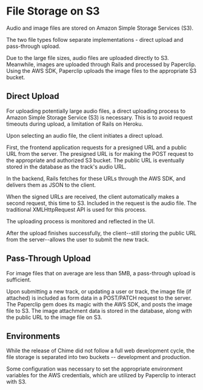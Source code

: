 # File Storage on S3

Audio and image files are stored on Amazon Simple Storage Services (S3).

The two file types follow separate implementations - direct upload and pass-through upload.

Due to the large file sizes, audio files are uploaded directly to S3. Meanwhile, images are uploaded through Rails and processed by Paperclip. Using the AWS SDK, Paperclip uploads the image files to the appropriate S3 bucket.

## Direct Upload

For uploading potentially large audio files, a direct uploading process to Amazon Simple Storage Service (S3) is necessary. This is to avoid request timeouts during upload, a limitation of Rails on Heroku.

Upon selecting an audio file, the client initiates a direct upload.

First, the frontend application requests for a presigned URL and a public URL from the server. The presigned URL is for making the POST request to the appropriate and authorized S3 bucket. The public URL is eventually stored in the database as the track's audio URL.

In the backend, Rails fetches for these URLs through the AWS SDK, and delivers them as JSON to the client.

When the signed URLs are received, the client automatically makes a second request, this time to S3. Included in the request is the audio file. The traditional XMLHttpRequest API is used for this process.

The uploading process is monitored and reflected in the UI.

After the upload finishes successfully, the client--still storing the public URL from the server--allows the user to submit the new track.

## Pass-Through Upload

For image files that on average are less than 5MB, a pass-through upload is sufficient.

Upon submitting a new track, or updating a user or track, the image file (if attached) is included as form data in a POST/PATCH request to the server. The Paperclip gem does its magic with the AWS SDK, and posts the image file to S3. The image attachment data is stored in the database, along with the public URL to the image file on S3.

## Environments

While the release of Chime did not follow a full web development cycle, the file storage is separated into two buckets -- development and production.

Some configuration was necessary to set the appropriate environment variables for the AWS credentials, which are utilized by Paperclip to interact with S3.
